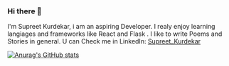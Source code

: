 ### Hi there 👋

I'm Supreet Kurdekar, i am an aspiring Developer. I realy enjoy learning langiages and frameworks like React and Flask .
I like to write Poems and Stories in general. U can Check me in LinkedIn: [Supreet_Kurdekar](https://www.linkedin.com/in/supreet-kurdekar-82b3ba242)


[![Anurag's GitHub stats](https://github-readme-stats.vercel.app/api?username=TheSupreet)](https://github.com/anuraghazra/github-readme-stats)
